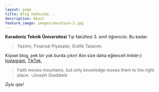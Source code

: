 ```yaml
---
layout: page
title: Blog hakkında...
description: About
feature_image: images/mountain-2.jpg
---
```


**Karadeniz Teknik Üniversitesi** Tıp fakültesi 3. sınıf öğrencisi. Bu kadar.

>Yazılım,
>Finansal Piyasalar,
>Grafik Tasarım.

Kişisel blog, pek bir yok burda çıkın! Alın size daha eğlenceli linkler:) [Instagram](https://www.instagram.com/), [TikTok](https://www.tiktok.com/tr-TR/), 


>Faith moves mountains, but only knowledge moves them to the right place. <cite>-Joseph Goebbels</cite>


*Öyle işte!*
